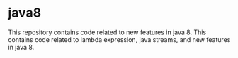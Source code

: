 # java8
This repository contains code related to new features in java 8. This contains code related to lambda expression, java streams, and new features in java 8.

